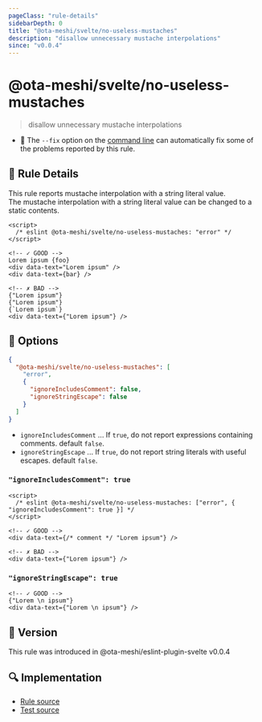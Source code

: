 ```yaml
---
pageClass: "rule-details"
sidebarDepth: 0
title: "@ota-meshi/svelte/no-useless-mustaches"
description: "disallow unnecessary mustache interpolations"
since: "v0.0.4"
---
```


# @ota-meshi/svelte/no-useless-mustaches

> disallow unnecessary mustache interpolations

- :wrench: The `--fix` option on the [command line](https://eslint.org/docs/user-guide/command-line-interface#fixing-problems) can automatically fix some of the problems reported by this rule.

## :book: Rule Details

This rule reports mustache interpolation with a string literal value.  
The mustache interpolation with a string literal value can be changed to a static contents.

<ESLintCodeBlock fix>

<!--eslint-skip-->

```svelte
<script>
  /* eslint @ota-meshi/svelte/no-useless-mustaches: "error" */
</script>

<!-- ✓ GOOD -->
Lorem ipsum {foo}
<div data-text="Lorem ipsum" />
<div data-text={bar} />

<!-- ✗ BAD -->
{"Lorem ipsum"}
{"Lorem ipsum"}
{`Lorem ipsum`}
<div data-text={"Lorem ipsum"} />
```

</ESLintCodeBlock>

## :wrench: Options

```json
{
  "@ota-meshi/svelte/no-useless-mustaches": [
    "error",
    {
      "ignoreIncludesComment": false,
      "ignoreStringEscape": false
    }
  ]
}
```

- `ignoreIncludesComment` ... If `true`, do not report expressions containing comments. default `false`.
- `ignoreStringEscape` ... If `true`, do not report string literals with useful escapes. default `false`.

### `"ignoreIncludesComment": true`

<ESLintCodeBlock fix>

<!--eslint-skip-->

```svelte
<script>
  /* eslint @ota-meshi/svelte/no-useless-mustaches: ["error", { "ignoreIncludesComment": true }] */
</script>

<!-- ✓ GOOD -->
<div data-text={/* comment */ "Lorem ipsum"} />

<!-- ✗ BAD -->
<div data-text={"Lorem ipsum"} />
```

</ESLintCodeBlock>

### `"ignoreStringEscape": true`

<ESLintCodeBlock fix>

```svelte
<!-- ✓ GOOD -->
{"Lorem \n ipsum"}
<div data-text={"Lorem \n ipsum"} />
```

</ESLintCodeBlock>

## :rocket: Version

This rule was introduced in @ota-meshi/eslint-plugin-svelte v0.0.4

## :mag: Implementation

- [Rule source](https://github.com/ota-meshi/eslint-plugin-svelte/blob/main/src/rules/no-useless-mustaches.ts)
- [Test source](https://github.com/ota-meshi/eslint-plugin-svelte/blob/main/tests/src/rules/no-useless-mustaches.ts)
